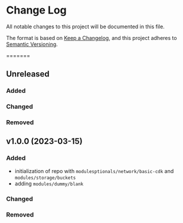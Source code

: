 # Change Log

All notable changes to this project will be documented in this file.

The format is based on [Keep a Changelog](https://keepachangelog.com/en/1.0.0/),
and this project adheres to [Semantic Versioning](https://semver.org/spec/v2.0.0.html).

=======

## Unreleased

### **Added**

### **Changed**

### **Removed**

## v1.0.0 (2023-03-15)

### **Added**
- initialization of repo with `modulesptionals/network/basic-cdk` and `modules/storage/buckets`
- adding `modules/dummy/blank`

### **Changed**

### **Removed**



